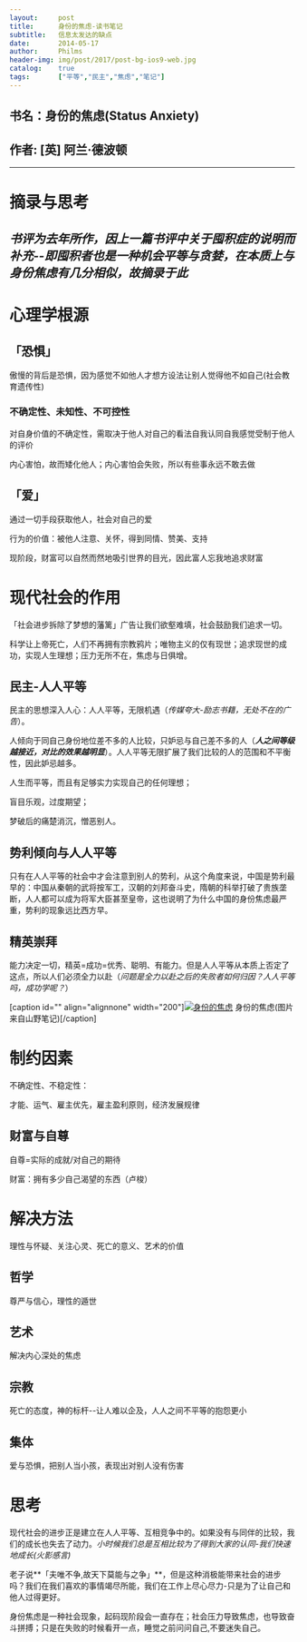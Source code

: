 ```yaml
---
layout: 	post
title: 		身份的焦虑-读书笔记
subtitle:	信息太发达的缺点
date: 		2014-05-17
author: 	Philms
header-img: img/post/2017/post-bg-ios9-web.jpg
catalog: 	true
tags: 		["平等","民主","焦虑","笔记"]
---
```


## 书名：身份的焦虑(Status Anxiety)

## 作者: [英] 阿兰·德波顿

----------------------------

# 摘录与思考

_书评为去年所作，因上一篇书评中关于囤积症的说明而补充--即囤积者也是一种机会平等与贪婪，在本质上与身份焦虑有几分相似，故摘录于此_
----------------------------

# 心理学根源

## 「恐惧」

傲慢的背后是恐惧，因为感觉不如他人才想方设法让别人觉得他不如自己(社会教育遗传性)

### 不确定性、未知性、不可控性

对自身价值的不确定性，需取决于他人对自己的看法自我认同自我感觉受制于他人的评价

内心害怕，故而矮化他人；内心害怕会失败，所以有些事永远不敢去做

## 「爱」

通过一切手段获取他人，社会对自己的爱

行为的价值：被他人注意、关怀，得到同情、赞美、支持

现阶段，财富可以自然而然地吸引世界的目光，因此富人忘我地追求财富

# 现代社会的作用

「社会进步拆除了梦想的藩篱」广告让我们欲壑难填，社会鼓励我们追求一切。

科学让上帝死亡，人们不再拥有宗教鸦片；唯物主义的仅有现世；追求现世的成功，实现人生理想；压力无所不在，焦虑与日俱增。

## 民主-人人平等

民主的思想深入人心：人人平等，无限机遇（_传媒夸大-励志书籍，无处不在的广告_）。

人倾向于同自己身份地位差不多的人比较，只妒忌与自己差不多的人（_**人之间等级越接近，对比的效果越明显**_）。人人平等无限扩展了我们比较的人的范围和不平衡性，因此妒忌越多。

人生而平等，而且有足够实力实现自己的任何理想；

盲目乐观，过度期望；

梦破后的痛楚消沉，憎恶别人。

## 势利倾向与人人平等

只有在人人平等的社会中才会注意到别人的势利，从这个角度来说，中国是势利最早的：中国从秦朝的武将按军工，汉朝的刘邦奋斗史，隋朝的科举打破了贵族垄断，人人都可以成为将军大臣甚至皇帝，这也说明了为什么中国的身份焦虑最严重，势利的现象远比西方早。

## 精英崇拜

能力决定一切，精英=成功=优秀、聪明、有能力。但是人人平等从本质上否定了这点，所以人们必须全力以赴（_问题是全力以赴之后的失败者如何归因？人人平等吗，成功学呢？_）

[caption id="" align="alignnone" width="200"][![身份的焦虑](anxiety-1.jpg)](http://www.5ishanye.com/detail.php?classid=1&cid=274&PHPSESSID=vrn4edcan9j5rj0edqepfnoj66) 身份的焦虑(图片来自山野笔记)[/caption]

# 制约因素

不确定性、不稳定性：

才能、运气、雇主优先，雇主盈利原则，经济发展规律

## 财富与自尊

自尊=实际的成就/对自己的期待

财富：拥有多少自己渴望的东西（卢梭）

# 解决方法

理性与怀疑、关注心灵、死亡的意义、艺术的价值

## 哲学

尊严与信心，理性的遁世

## 艺术

解决内心深处的焦虑

## 宗教

死亡的态度，神的标杆--让人难以企及，人人之间不平等的抱怨更小

## 集体

爱与恐惧，把别人当小孩，表现出对别人没有伤害

# 思考

现代社会的进步正是建立在人人平等、互相竞争中的。如果没有与同伴的比较，我们的成长也失去了动力。_小时候我们总是互相比较为了得到大家的认同-我们快速地成长(火影感言)_

老子说**「夫唯不争,故天下莫能与之争」**，但是这种消极能带来社会的进步吗？我们在我们喜欢的事情竭尽所能，我们在工作上尽心尽力-只是为了让自己和他人过得更好。

身份焦虑是一种社会现象，起码现阶段会一直存在；社会压力导致焦虑，也导致奋斗拼搏；只是在失败的时候看开一点，睡觉之前问问自己,不要迷失自己。